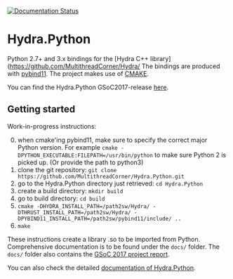 [![Documentation Status](https://readthedocs.org/projects/hydrapython-documentation/badge/?version=latest)](http://hydrapython-documentation.readthedocs.io/en/latest/?badge=latest)

Hydra.Python
============

Python 2.7+ and 3.x bindings for the [Hydra C++ library](https://github.com/MultithreadCorner/Hydra/
The bindings are produced with [pybind11](http://pybind11.readthedocs.io/). The project makes use of [CMAKE](https://cmake.org/).

You can find the Hydra.Python GSoC2017-release [here](https://github.com/MultithreadCorner/Hydra.Python/tree/GSoC2017-release).


Getting started
---------------

Work-in-progress instructions:

0. when cmake'ing pybind11, make sure to specify the correct major Python version. For example `cmake -DPYTHON_EXECUTABLE:FILEPATH=/usr/bin/python` to make sure Python 2 is picked up. (Or provide the path to python3)
1. clone the git repository: `git clone https://github.com/MultithreadCorner/Hydra.Python.git`
2. go to the Hydra.Python directory just retrieved: `cd Hydra.Python`
3. create a build directory: `mkdir build`
4. go to build directory: `cd build`
5. `cmake -DHYDRA_INSTALL_PATH=/path2sw/Hydra/ -DTHRUST_INSTALL_PATH=/path2sw/Hydra/ -DPYBIND11_INSTALL_PATH=/path2sw/pybind11/include/ ..`
6. `make`

These instructions create a library .so to be imported from Python.
Comprehensive documentation is to be found under the `docs/` folder. The `docs/` folder
also contains the [GSoC 2017 project report](https://github.com/MultithreadCorner/Hydra.Python/blob/master/docs/project_report.rst).

You can also check the detailed [documentation of Hydra.Python](https://hydrapython-documentation.readthedocs.io/en/latest/).
